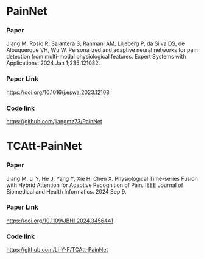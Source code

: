 # PainNet
### Paper
Jiang M, Rosio R, Salanterä S, Rahmani AM, Liljeberg P, da Silva DS, de Albuquerque VH, Wu W. Personalized and adaptive neural networks for pain detection from multi-modal physiological features. Expert Systems with Applications. 2024 Jan 1;235:121082.
### Paper Link
https://doi.org/10.1016/j.eswa.2023.12108
### Code link
https://github.com/jiangmz73/PainNet
# TCAtt-PainNet
### Paper
Jiang M, Li Y, He J, Yang Y, Xie H, Chen X. Physiological Time-series Fusion with Hybrid Attention for Adaptive Recognition of Pain. IEEE Journal of Biomedical and Health Informatics. 2024 Sep 9.
### Paper Link
https://doi.org/10.1109/JBHI.2024.3456441
### Code link
https://github.com/Li-Y-F/TCAtt-PainNet 
